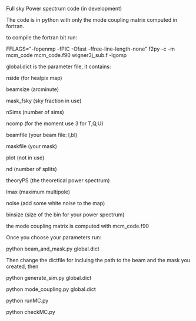 Full sky Power spectrum code (in development)

The code is in python with only the mode coupling matrix computed in fortran.

to compile the fortran bit run:

FFLAGS="-fopenmp -fPIC -Ofast -ffree-line-length-none" f2py -c -m mcm_code mcm_code.f90 wigner3j_sub.f -lgomp


global.dict is the parameter file, it contains:

nside (for healpix map)

beamsize  (arcminute)

mask_fsky (sky fraction in use)

nSims (number of sims)

ncomp (for the moment use 3 for T,Q,U)

beamfile (your beam file: l,bl)

maskfile (your mask)

plot (not in use)

nd (number of splits)

theoryPS (the theoretical power spectrum)

lmax (maximum multipole)

noise (add some white noise to the map)

binsize (size of the bin for your power spectrum)



the mode coupling matrix is computed with mcm_code.f90

Once you choose your parameters run:

python beam_and_mask.py global.dict

Then change the dictfile for incluing the path to the beam and the mask you created, then

python generate_sim.py global.dict

python mode_coupling.py global.dict

python runMC.py

python checkMC.py


